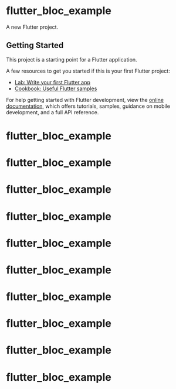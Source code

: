 # flutter_bloc_example

A new Flutter project.

## Getting Started

This project is a starting point for a Flutter application.

A few resources to get you started if this is your first Flutter project:

- [Lab: Write your first Flutter app](https://docs.flutter.dev/get-started/codelab)
- [Cookbook: Useful Flutter samples](https://docs.flutter.dev/cookbook)

For help getting started with Flutter development, view the
[online documentation](https://docs.flutter.dev/), which offers tutorials,
samples, guidance on mobile development, and a full API reference.
# flutter_bloc_example
# flutter_bloc_example
# flutter_bloc_example
# flutter_bloc_example
# flutter_bloc_example
# flutter_bloc_example
# flutter_bloc_example
# flutter_bloc_example
# flutter_bloc_example
# flutter_bloc_example
